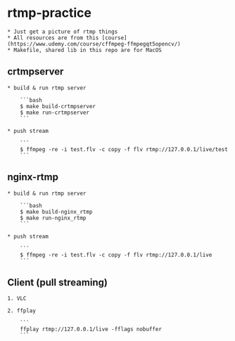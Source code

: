 # rtmp-practice

    * Just get a picture of rtmp things
    * All resources are from this [course](https://www.udemy.com/course/cffmpeg-ffmpegqt5opencv/)
    * Makefile, shared lib in this repo are for MacOS

## crtmpserver

    * build & run rtmp server

        ```bash
        $ make build-crtmpserver
        $ make run-crtmpserver
        ```

    * push stream

        ```
        $ ffmpeg -re -i test.flv -c copy -f flv rtmp://127.0.0.1/live/test
        ```

## nginx-rtmp

    * build & run rtmp server

        ```bash
        $ make build-nginx_rtmp
        $ make run-nginx_rtmp
        ```

    * push stream

        ```
        $ ffmpeg -re -i test.flv -c copy -f flv rtmp://127.0.0.1/live
        ```

## Client (pull streaming)

    1. VLC

    2. ffplay

        ```
        ffplay rtmp://127.0.0.1/live -fflags nobuffer
        ```
